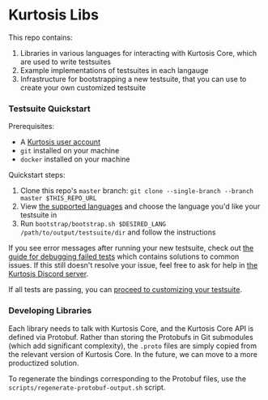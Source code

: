 Kurtosis Libs
==================
This repo contains:

1. Libraries in various languages for interacting with Kurtosis Core, which are used to write testsuites
1. Example implementations of testsuites in each langauge
1. Infrastructure for bootstrapping a new testsuite, that you can use to create your own customized testsuite

### Testsuite Quickstart
Prerequisites:
* A [Kurtosis user account](https://www.kurtosistech.com/sign-up)
* `git` installed on your machine
* `docker` installed on your machine

Quickstart steps:
1. Clone this repo's `master` branch: `git clone --single-branch --branch master $THIS_REPO_URL`
1. View [the supported languages](https://github.com/kurtosis-tech/kurtosis-libs/blob/master/supported-languages.txt) and choose the language you'd like your testsuite in
1. Run `bootstrap/bootstrap.sh $DESIRED_LANG /path/to/output/testsuite/dir` and follow the instructions

If you see error messages after running your new testsuite, check out [the guide for debugging failed tests](./debugging-failed-tests.md) which contains solutions to common issues. If this still doesn't resolve your issue, feel free to ask for help in [the Kurtosis Discord server](https://discord.gg/6Jjp9c89z9).

If all tests are passing, you can [proceed to customizing your testsuite](https://docs.kurtosistech.com/testsuite-customization.html).

### Developing Libraries
Each library needs to talk with Kurtosis Core, and the Kurtosis Core API is defined via Protobuf. Rather than storing the Protobufs in Git submodules (which add significant complexity), the `.proto` files are simply copied from the relevant version of Kurtosis Core. In the future, we can move to a more productized solution.

To regenerate the bindings corresponding to the Protobuf files, use the `scripts/regenerate-protobuf-output.sh` script.

